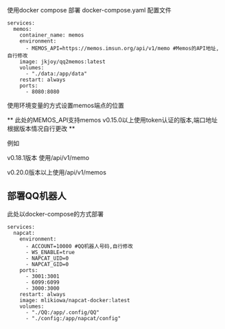 使用docker compose 部署
docker-compose.yaml 配置文件
```
services:
  memos:
    container_name: memos
    environment:
      - MEMOS_API=https://memos.imsun.org/api/v1/memo #Memos的API地址,自行修改
    image: jkjoy/qq2memos:latest  
    volumes:  
      - "./data:/app/data"  
    restart: always
    ports:
      - 8080:8080
```
使用环境变量的方式设置memos端点的位置


** 此处的MEMOS_API支持memos v0.15.0以上使用token认证的版本,端口地址根据版本情况自行更改 **

例如 

v0.18.1版本 使用/api/v1/memo

v0.20.0版本以上使用/api/v1/memos

## 部署QQ机器人

此处以docker-compose的方式部署

```
services:
  napcat:
    environment:
      - ACCOUNT=10000 #QQ机器人号码,自行修改
      - WS_ENABLE=true
      - NAPCAT_UID=0
      - NAPCAT_GID=0
    ports:
      - 3001:3001 
      - 6099:6099
      - 3000:3000
    restart: always
    image: mlikiowa/napcat-docker:latest
    volumes:
      - "./QQ:/app/.config/QQ"
      - "./config:/app/napcat/config"
```